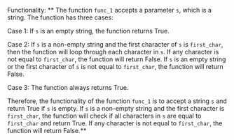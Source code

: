 Functionality: ** The function `func_1` accepts a parameter `s`, which is a string. The function has three cases:

Case 1: If `s` is an empty string, the function returns True.

Case 2: If `s` is a non-empty string and the first character of `s` is `first_char`, then the function will loop through each character in `s`. If any character is not equal to `first_char`, the function will return False. If `s` is an empty string or the first character of `s` is not equal to `first_char`, the function will return False.

Case 3: The function always returns True.

Therefore, the functionality of the function `func_1` is to accept a string `s` and return True if `s` is empty. If `s` is a non-empty string and the first character is `first_char`, the function will check if all characters in `s` are equal to `first_char` and return True. If any character is not equal to `first_char`, the function will return False.**
